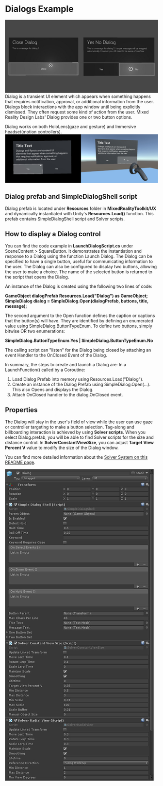 # Dialogs Example
![Dialog](/External/ReadMeImages/MRTK_Dialog.jpg)
Dialog is a transient UI element which appears when something happens that requires notification, approval, or additional information from the user. Dialogs block interactions with the app window until being explicitly dismissed. They often request some kind of action from the user. Mixed Reality Design Labs' Dialog provides one or two button options.

Dialog works on both HoloLens(gaze and gesture) and Immersive headset(motion controllers).
![Dialogs on HoloLens and Immersive Headset](/External/ReadMeImages/MRTK_Dialog_Devices.jpg)

## Dialog prefab and SimpleDialogShell script
Dialog prefab is located under **Resources** folder in **MixedRealityToolkit/UX** and dynamically instantiated with Unity's **Resources.Load()** function. This prefab contains SimpleDialogShell script and Solver scripts.

## How to display a Dialog control
You can find the code example in **LaunchDialogScript.cs** under SceneContent > SquareButton. It demonstrates the instantiation and response to a Dialog using the function Launch Dialog. The Dialog can be specified to have a single button, useful for communicating information to the user. The Dialog can also be configured to display two buttons, allowing the user to make a choice. The name of the selected button is returned to the script that opens the Dialog. 

An instance of the Dialog is created using the following two lines of code: 
 
**GameObject dialogPrefab Resources.Load("Dialog") as GameObject;
SimpleDialog dialog = SimpleDialog.Open(dialogPrefab, buttons, title, message);**
 
The second argument to the Open function defines the caption or captions that the button(s) will have. 
They are identified by defining an enumerated value using SimpleDialog.ButtonTypeEnum. 
To define two buttons, simply bitwise OR two enumerations:
 
**SimpleDialog.ButtonTypeEnum.Yes | SimpleDialog.ButtonTypeEnum.No**
 
The calling script can "listen" for the Dialog being closed by attaching an event Handler to the OnClosed Event of the Dialog.
 
In summary, the steps to create and launch a Dialog are:
In a LaunchFunction() called by a Coroutine:
1. Load Dialog Prefab into memory using Resources.Load("Dialog").
2. Create an instance of the Dialog Prefab using SimpleDialog.Open(...). This also Opens and displays the Dialog.
3. Attach OnClosed handler to the dialog.OnClosed event.

## Properties
The Dialog will stay in the user's field of view while the user can use gaze or controller targeting to make a button selection. Tag-along and billboarding interaction is achieved by using **Solver scripts**. When you select Dialog.prefab, you will be able to find Solver scripts for the size and distance control. In **SolverConstantViewSize**, you can adjust **Target View Percent V** value to modify the size of the Dialog window.

You can find more detailed information about the [Solver System on this README page](https://github.com/Microsoft/MixedRealityToolkit-Unity/blob/Dev_Working_Branch/Assets/MixedRealityToolkit-Examples/Utilities/Readme/README_SolverSystem.md).

![Dialog Properties](/External/ReadMeImages/MRTK_Dialog_Inspector.jpg)

 
 
